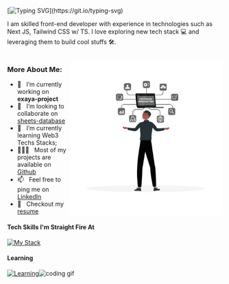 [![Typing SVG](https://readme-typing-svg.herokuapp.com?size=24&width=600&lines=Hi+👋,+It's+Brayan+Paucar!)](https://git.io/typing-svg)

I am skilled front-end developer with experience in technologies such as Next JS, Tailwind CSS w/ TS. I love exploring new tech stack 💻 and leveraging them to build cool stuffs 🛠️. 
<br/>
<br/>

<img align="right" alt="GIF" src="./meta/repo-banner.gif" width="360px"/>
  
### More About Me:

- 🔭 &nbsp; I’m currently working on **exaya-project**
- 🤝 &nbsp; I’m looking to collaborate on [sheets-database](https://github.com/Dv-Joan/exaya)
- 🌱 &nbsp; I’m currently learning Web3 Techs Stacks; 
- 👨🏻‍💻 &nbsp; Most of my projects are available on [Github](https://github.com/Dv-Joan?tab=repositories)
- 📫 &nbsp; Feel free to ping me on [LinkedIn](https://www.linkedin.com/in/joan-paucar/)
- 📝 &nbsp; Checkout my [resume](https://drive.google.com/file/d/1ZpR5pVBTnl_Qybq7GE3MGy1SB1JehVSE/view?usp=sharing)



#### Tech Skills I'm Straight Fire At

[![My Stack](https://skillicons.dev/icons?i=ts,nextjs,tailwind,express,apollo,mysql,mongodb,aws)](https://skillicons.dev)

#### Learning

[![Learning](https://skillicons.dev/icons?i=redis,docker,tensorflow,ae,wordpress)](https://skillicons.dev)<img src="https://media.giphy.com/media/v9lZy0d0A1rp3qg3ff/giphy.gif" alt="coding gif" width="40">


